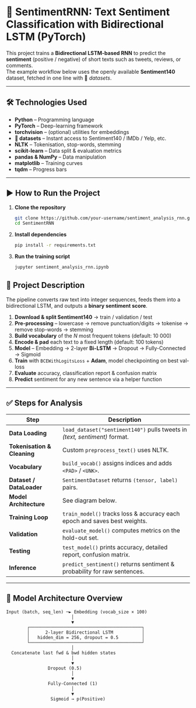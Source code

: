 # 💬 SentimentRNN: Text Sentiment Classification with Bidirectional LSTM (PyTorch)

This project trains a **Bidirectional LSTM-based RNN** to predict the **sentiment** (positive / negative) of short texts such as tweets, reviews, or comments.  
The example workflow below uses the openly available **Sentiment140** dataset, fetched in one line with 🤗 *datasets*.

---

## 🛠 Technologies Used

- **Python** – Programming language  
- **PyTorch** – Deep-learning framework  
- **torchvision** – (optional) utilities for embeddings  
- **🤗 datasets** – Instant access to Sentiment140 / IMDb / Yelp, etc.  
- **NLTK** – Tokenisation, stop-words, stemming  
- **scikit-learn** – Data split & evaluation metrics  
- **pandas & NumPy** – Data manipulation  
- **matplotlib** – Training curves  
- **tqdm** – Progress bars  

---

## ▶️ How to Run the Project

1. **Clone the repository**  
   ```bash
   git clone https://github.com/your-username/sentiment_analysis_rnn.git
   cd SentimentRNN
2. **Install dependencies**
   ```bash
   pip install -r requirements.txt
3. **Run the training script**
   ```bash
   jupyter sentiment_analysis_rnn.ipynb

## 📂 Project Description  

The pipeline converts raw text into integer sequences, feeds them into a bidirectional LSTM, and outputs a **binary sentiment score**.

1. **Download & split Sentiment140** → train / validation / test  
2. **Pre-processing** – lowercase → remove punctuation/digits → tokenise → remove stop-words → stemming  
3. **Build vocabulary** of the *N* most frequent tokens (default: 10 000)  
4. **Encode & pad** each text to a fixed length (default: 100 tokens)  
5. **Model** – Embedding → 2-layer **Bi-LSTM** → Dropout → Fully-Connected → Sigmoid  
6. **Train** with `BCEWithLogitsLoss` + **Adam**, model checkpointing on best val-loss  
7. **Evaluate** accuracy, classification report & confusion matrix  
8. **Predict** sentiment for any new sentence via a helper function  

---

## ✅ Steps for Analysis  

| Step | Description |
|------|-------------|
| **Data Loading** | `load_dataset("sentiment140")` pulls tweets in *(text, sentiment)* format. |
| **Tokenisation & Cleaning** | Custom `preprocess_text()` uses NLTK. |
| **Vocabulary** | `build_vocab()` assigns indices and adds `<PAD>` / `<UNK>`. |
| **Dataset / DataLoader** | `SentimentDataset` returns `(tensor, label)` pairs. |
| **Model Architecture** | See diagram below. |
| **Training Loop** | `train_model()` tracks loss & accuracy each epoch and saves best weights. |
| **Validation** | `evaluate_model()` computes metrics on the hold-out set. |
| **Testing** | `test_model()` prints accuracy, detailed report, confusion matrix. |
| **Inference** | `predict_sentiment()` returns sentiment & probability for raw sentences. |

---

## 🧠 Model Architecture Overview  

```text
Input (batch, seq_len) ─► Embedding (vocab_size × 100)
                         │
                         ▼
        ┌───────────────────────────────────────────┐
        │      2-layer Bidirectional LSTM           │
        │   hidden_dim = 256, dropout = 0.5         │
        └───────────────────────────────────────────┘
                         │
  Concatenate last fwd & bwd hidden states
                         │
                         ▼
                Dropout (0.5)
                         │
                         ▼
                Fully-Connected (1)
                         │
                         ▼
                 Sigmoid → p(Positive)

